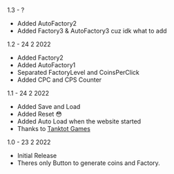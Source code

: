 1.3 - ?
- Added AutoFactory2
- Added Factory3 & AutoFactory3 cuz idk what to add

1.2 - 24 2 2022
- Added Factory2
- Added AutoFactory1
- Separated FactoryLevel and CoinsPerClick
- Added CPC and CPS Counter

1.1 - 24 2 2022
- Added Save and Load
- Added Reset :flushed:
- Added Auto Load when the website started
- Thanks to [Tanktot Games]

1.0 - 23 2 2022
- Initial Release
- Theres only Button to generate coins and Factory.

<!-- External Links -->
[Tanktot Games]: https://www.youtube.com/watch?v=9Yh3LlYlAyo
